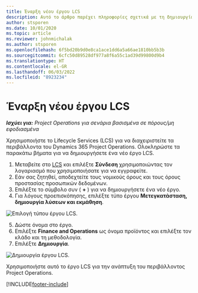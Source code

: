 ```yaml
---
title: Έναρξη νέου έργου LCS
description: Αυτό το άρθρο παρέχει πληροφορίες σχετικά με τη δημιουργία ενός νέου έργου στο LCS για το περιβάλλον του Project Operations.
author: stsporen
ms.date: 10/01/2020
ms.topic: article
ms.reviewer: johnmichalak
ms.author: stsporen
ms.openlocfilehash: 6f5bd20b9d0e8ca1ace1dd6a5a66ae1810bb5b3b
ms.sourcegitcommit: 6cfc50d89528df977a8f6a55c1ad39d99800d9b4
ms.translationtype: HT
ms.contentlocale: el-GR
ms.lasthandoff: 06/03/2022
ms.locfileid: "8923234"
---
```

# <a name="start-a-new-lcs-project"></a>Έναρξη νέου έργου LCS

_**Ισχύει για:** Project Operations για σενάρια βασισμένα σε πόρους/μη εφοδιασμένα_

Χρησιμοποιήστε το Lifecycle Services (LCS) για να διαχειριστείτε τα περιβάλλοντα του Dynamics 365 Project Operations. Ολοκληρώστε τα παρακάτω βήματα για να δημιουργήσετε ένα νέο έργο LCS.

1. Μεταβείτε στο [LCS](https://lcs.dynamics.com/Logon/Index) και επιλέξτε **Σύνδεση** χρησιμοποιώντας τον λογαριασμό που χρησιμοποιήσατε για να εγγραφείτε.
2. Εάν σας ζητηθεί, αποδεχτείτε τους νομικούς όρους και τους όρους προστασίας προσωπικών δεδομένων.
3. Επιλέξτε το σύμβολο συν ( **+** ) για να δημιουργήσετε ένα νέο έργο.
4. Για λόγους προεπισκόπησης, επιλέξτε τύπο έργου **Μετεγκατάσταση, δημιουργία λύσεων και εκμάθηση**.

  ![Επιλογή τύπου έργου LCS.](./media/create-lcs-1.png)

5. Δώστε όνομα στο έργο. 
6. Επιλέξτε **Finance and Operations** ως όνομα προϊόντος και επιλέξτε τον κλάδο και τη μεθοδολογία. 
7. Επιλέξτε **Δημιουργία**.

![Δημιουργία έργου LCS.](./media/create-lcs-2.png)

Χρησιμοποιήστε αυτό το έργο LCS για την ανάπτυξη του περιβάλλοντος Project Operations.



[!INCLUDE[footer-include](../includes/footer-banner.md)]